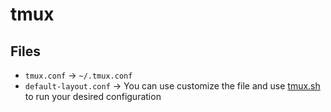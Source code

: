 # tmux

## Files

* `tmux.conf` -> `~/.tmux.conf`
* `default-layout.conf` -> You can use customize the file and use [tmux.sh](/scripts/tmux.sh) to run your desired configuration

